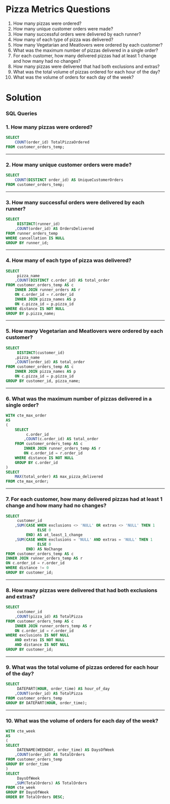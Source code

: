 # Pizza Metrics Questions

1. How many pizzas were ordered?
2. How many unique customer orders were made?
3. How many successful orders were delivered by each runner?
4. How many of each type of pizza was delivered?
5. How many Vegetarian and Meatlovers were ordered by each customer?
6. What was the maximum number of pizzas delivered in a single order?
7. For each customer, how many delivered pizzas had at least 1 change and how many had no changes?
8. How many pizzas were delivered that had both exclusions and extras?
9. What was the total volume of pizzas ordered for each hour of the day?
10. What was the volume of orders for each day of the week?

# Solution
### SQL Queries

### 1. How many pizzas were ordered?
```sql
SELECT
	COUNT(order_id) TotalPizzaOrdered
FROM customer_orders_temp;
```

***
### 2. How many unique customer orders were made?
```sql
SELECT 
	COUNT(DISTINCT order_id) AS UniqueCustomerOrders
FROM customer_orders_temp;
```

***
### 3. How many successful orders were delivered by each runner?
```sql
SELECT
	 DISTINCT(runner_id)
	,COUNT(order_id) AS OrdersDelivered
FROM runner_orders_temp
WHERE cancellation IS NULL
GROUP BY runner_id;
```

***
### 4. How many of each type of pizza was delivered?
```sql
SELECT
	 pizza_name
	,COUNT(DISTINCT c.order_id) AS total_order
FROM customer_orders_temp AS c
	INNER JOIN runner_orders AS r
	ON c.order_id = r.order_id
	INNER JOIN pizza_names AS p
	ON c.pizza_id = p.pizza_id
WHERE distance IS NOT NULL
GROUP BY p.pizza_name;
```

***
### 5. How many Vegetarian and Meatlovers were ordered by each customer?
```sql
SELECT 
	 DISTINCT(customer_id)
	,pizza_name
	,COUNT(order_id) AS total_order  
FROM customer_orders_temp AS c
	INNER JOIN pizza_names AS p
	ON c.pizza_id = p.pizza_id
GROUP BY customer_id, pizza_name;
```

***
### 6. What was the maximum number of pizzas delivered in a single order?
```sql
WITH cte_max_order
AS
(
	SELECT
		 c.order_id
		,COUNT(c.order_id) AS total_order
	FROM customer_orders_temp AS c
		INNER JOIN runner_orders_temp AS r
		ON c.order_id = r.order_id
	WHERE distance IS NOT NULL
	GROUP BY c.order_id
)
SELECT 
	MAX(total_order) AS max_pizza_delivered
FROM cte_max_order;
```

***
### 7. For each customer, how many delivered pizzas had at least 1 change and how many had no changes?
```sql
SELECT 
	 customer_id
	,SUM(CASE WHEN exclusions <> 'NULL' OR extras <> 'NULL' THEN 1
			  ELSE 0
		 END) AS at_least_1_change
	,SUM(CASE WHEN exclusions = 'NULL' AND extras = 'NULL' THEN 1
			  ELSE 0
		 END) AS NoChange
FROM customer_orders_temp AS c
INNER JOIN runner_orders_temp AS r
ON c.order_id = r.order_id
WHERE distance != 0	
GROUP BY customer_id;
```

***
### 8. How many pizzas were delivered that had both exclusions and extras?
```sql
SELECT 
	 customer_id
	,COUNT(pizza_id) AS TotalPizza
FROM customer_orders_temp AS c
	INNER JOIN runner_orders_temp AS r
	ON c.order_id = r.order_id
WHERE exclusions IS NOT NULL 
	AND extras IS NOT NULL
	AND distance IS NOT NULL
GROUP BY customer_id;
```

***
### 9. What was the total volume of pizzas ordered for each hour of the day?
```sql
SELECT
	 DATEPART(HOUR, order_time) AS hour_of_day
	,COUNT(order_id) AS TotalPizza
FROM customer_orders_temp
GROUP BY DATEPART(HOUR, order_time);
```

***
### 10. What was the volume of orders for each day of the week?
```sql
WITH cte_week
AS
(
SELECT 
	 DATENAME(WEEKDAY, order_time) AS DaysOfWeek
	,COUNT(order_id) AS TotalOrders
FROM customer_orders_temp
GROUP BY order_time
)
SELECT 
	 DaysOfWeek
	,SUM(TotalOrders) AS TotalOrders
FROM cte_week
GROUP BY DaysOfWeek
ORDER BY TotalOrders DESC;
```